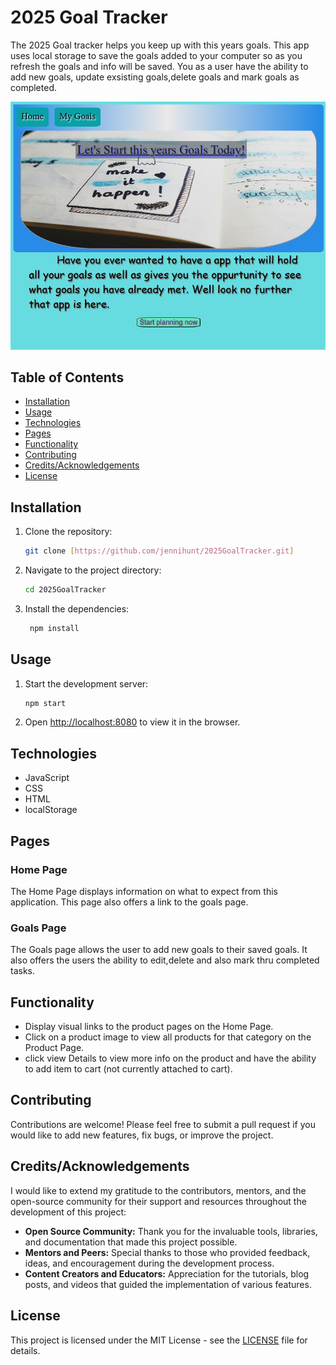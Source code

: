 # 2025 Goal Tracker

The  2025 Goal tracker helps you keep up with this years goals. This app uses local storage to save the goals added to your computer so as you refresh the goals and info will be saved. You as a user have the ability to add new goals, update exsisting goals,delete goals and mark goals as completed.

![Screenshot of API Fake Store](./css/2025GoalSite.png)

## Table of Contents

- [Installation](#installation)
- [Usage](#usage)
- [Technologies](#technologies)
- [Pages](#pages)
- [Functionality](#functionality)
- [Contributing](#contributing)
- [Credits/Acknowledgements](#creditsacknowledgements)
- [License](#license)

## Installation

1. Clone the repository:
   ```sh
   git clone [https://github.com/jennihunt/2025GoalTracker.git]
   ```
2. Navigate to the project directory:
   ```sh
   cd 2025GoalTracker
   ```
3. Install the dependencies:
   ```sh
    npm install
   ```

## Usage

1. Start the development server:
   ```sh
   npm start
   ```
2. Open [http://localhost:8080](http://localhost:8080) to view it in the browser.



## Technologies
- JavaScript
- CSS
- HTML
- localStorage


## Pages

### Home Page

The Home Page displays information on what to expect from this application. This page also offers a link to the goals page.

### Goals Page

The Goals page allows the user to add new goals to their saved goals. It also offers the users the ability to edit,delete and also mark thru completed tasks.




## Functionality

- Display visual links to the product pages on the Home Page.
- Click on a product image to view all products for that category on the Product Page.
- click view Details to view more info on the product and have the ability to add item to cart (not currently attached to cart).

## Contributing

Contributions are welcome! Please feel free to submit a pull request if you would like to add new features, fix bugs, or improve the project.

## Credits/Acknowledgements

I would like to extend my gratitude to the contributors, mentors, and the open-source community for their support and resources throughout the development of this project:

- **Open Source Community:** Thank you for the invaluable tools, libraries, and documentation that made this project possible.
- **Mentors and Peers:** Special thanks to those who provided feedback, ideas, and encouragement during the development process.
- **Content Creators and Educators:** Appreciation for the tutorials, blog posts, and videos that guided the implementation of various features.

## License

This project is licensed under the MIT License - see the [LICENSE](LICENSE) file for details.
